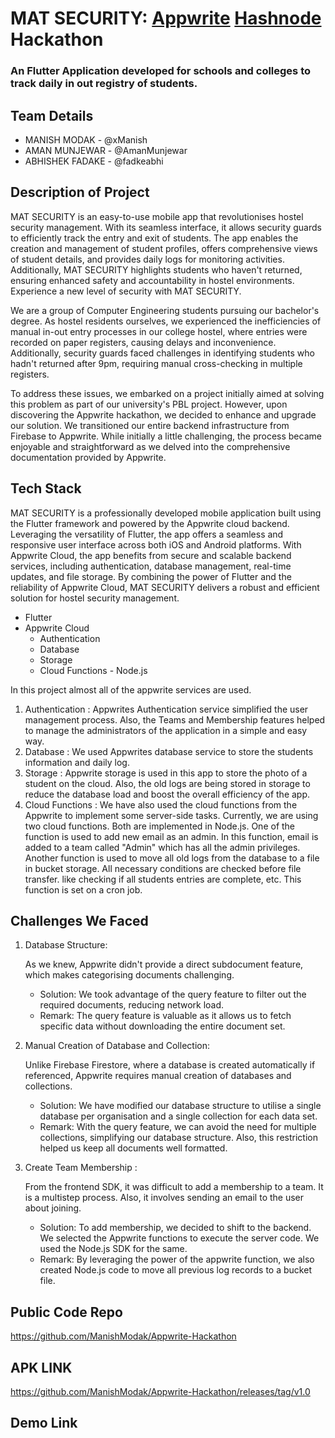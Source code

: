 # MAT SECURITY: [Appwrite](https://appwrite.io) [Hashnode](https://hashnode.com) Hackathon

### An Flutter Application developed for schools and colleges to track daily in out registry of students.


## Team Details

- MANISH MODAK - @xManish
- AMAN MUNJEWAR - @AmanMunjewar
- ABHISHEK FADAKE - @fadkeabhi

## Description of Project

MAT SECURITY is an easy-to-use mobile app that revolutionises hostel security management. With its seamless interface, it allows security guards to efficiently track the entry and exit of students. The app enables the creation and management of student profiles, offers comprehensive views of student details, and provides daily logs for monitoring activities. Additionally, MAT SECURITY highlights students who haven't returned, ensuring enhanced safety and accountability in hostel environments. Experience a new level of security with MAT SECURITY.

We are a group of Computer Engineering students pursuing our bachelor's degree. As hostel residents ourselves, we experienced the inefficiencies of manual in-out entry processes in our college hostel, where entries were recorded on paper registers, causing delays and inconvenience. Additionally, security guards faced challenges in identifying students who hadn't returned after 9pm, requiring manual cross-checking in multiple registers.

To address these issues, we embarked on a project initially aimed at solving this problem as part of our university's PBL project. However, upon discovering the Appwrite hackathon, we decided to enhance and upgrade our solution. We transitioned our entire backend infrastructure from Firebase to Appwrite. While initially a little challenging, the process became enjoyable and straightforward as we delved into the comprehensive documentation provided by Appwrite.

## Tech Stack

MAT SECURITY is a professionally developed mobile application built using the Flutter framework and powered by the Appwrite cloud backend. Leveraging the versatility of Flutter, the app offers a seamless and responsive user interface across both iOS and Android platforms. With Appwrite Cloud, the app benefits from secure and scalable backend services, including authentication, database management, real-time updates, and file storage. By combining the power of Flutter and the reliability of Appwrite Cloud, MAT SECURITY delivers a robust and efficient solution for hostel security management.

- Flutter
- Appwrite Cloud
    - Authentication
    - Database
    - Storage
    - Cloud Functions - Node.js

In this project almost all of the appwrite services are used.

1. Authentication : Appwrites Authentication service simplified the user management process. Also, the Teams and Membership features helped to manage the administrators of the application in a simple and easy way.
2. Database : We used Appwrites database service to store the students information and daily log.
3. Storage : Appwrite storage is used in this app to store the photo of a student on the cloud. Also, the old logs are being stored in storage to reduce the database load and boost the overall efficiency of the app.
4. Cloud Functions : We have also used the cloud functions from the Appwrite to implement some server-side tasks. Currently, we are using two cloud functions. Both are implemented in Node.js. One of the function is used to add new email as an admin. In this function, email is added to a team called "Admin" which has all the admin privileges. Another function is used to move all old logs from the database to a file in bucket storage. All necessary conditions are checked before file transfer. like checking if all students entries are complete, etc. This function is set on a cron job.



## Challenges We Faced

1. Database Structure: 

    As we knew, Appwrite didn't provide a direct subdocument feature, which makes categorising documents challenging.
    - Solution: We took advantage of the query feature to filter out the required documents, reducing network load.
    - Remark: The query feature is valuable as it allows us to fetch specific data without downloading the entire document set.  
     
2. Manual Creation of Database and Collection:

    Unlike Firebase Firestore, where a database is created automatically if referenced, Appwrite requires manual creation of databases and collections.
    - Solution: We have modified our database structure to utilise a single database per organisation and a single collection for each data set.
    - Remark: With the query feature, we can avoid the need for multiple collections, simplifying our database structure. Also, this restriction helped us keep all documents well formatted.   

3. Create Team Membership :

    From the frontend SDK, it was difficult to add a membership to a team. It is a multistep process. Also, it involves sending an email to the user about joining.
    - Solution: To add membership, we decided to shift to the backend. We selected the Appwrite functions to execute the server code. We used the Node.js SDK for the same.
    - Remark: By leveraging the power of the appwrite function, we also created Node.js code to move all previous log records to a bucket file.



## Public Code Repo

https://github.com/ManishModak/Appwrite-Hackathon

## APK LINK
https://github.com/ManishModak/Appwrite-Hackathon/releases/tag/v1.0

## Demo Link

